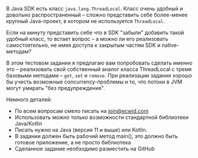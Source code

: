 В Java SDK есть класс `java.lang.ThreadLocal`. Класс очень удобный и довольно распространенный – сложно представить себе более-менее крупный Java-проект, в котором не используется `ThreadLocal`.


Если на минуту представить себе что в SDK "забыли" добавить такой удобный класс, то встает вопрос – а можно ли его реализовать самостоятельно, не имея доступа к закрытым частям SDK и native-методам?


В этом тестовом задании я предлагаю вам попробовать сделать именно это – реализовать свой собственный аналог класса ThreadLocal с тремя базовыми методами – `get`, `set` и `remove`. При реализации задания хорошо бы учесть возможные concurrency-проблемы и то, что потоки в JVM могут умирать "без предупреждения".


Немного деталей:
- По всем вопросам смело писать на join@ecwid.com
- Использовать можно только возможности стандартной библиотеки Java/Kotlin
- Писать нужно на Java (версия 11 и выше) или Kotlin.
- В задании должен быть рабочий метод main(), это должно быть готовое приложение, а не просто библиотека
- Сделанное задание необходимо разместить на GitHub
